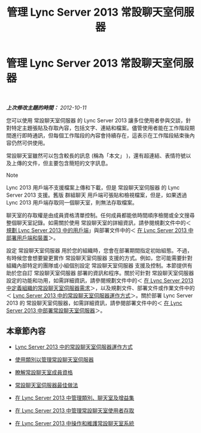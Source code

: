 ﻿---
title: 管理 Lync Server 2013 常設聊天室伺服器
TOCTitle: 管理 Lync Server 2013 常設聊天室伺服器
ms:assetid: 82befdc6-5d32-45f1-bfd7-aaedffed1ab8
ms:mtpsurl: https://technet.microsoft.com/zh-tw/library/Gg398657(v=OCS.15)
ms:contentKeyID: 49291509
ms.date: 08/10/2015
mtps_version: v=OCS.15
ms.translationtype: HT
---

# 管理 Lync Server 2013 常設聊天室伺服器

 

_**上次修改主題的時間：** 2012-10-11_

您可以使用 常設聊天室伺服器 的 Lync Server 2013 讓多位使用者參與交談，針對特定主題張貼及存取內容，包括文字、連結和檔案。儘管使用者能在工作階段期間進行即時通訊，但每個工作階段的內容會持續存在，這表示在工作階段結束後內容仍然可供使用。

常設聊天室雖然可以包含較長的訊息 (稱為「本文」 )，還有超連結、表情符號以及上傳的文件，但主要包含簡短的文字訊息。

> [!NOTE]  
> Lync 2013 用戶端不支援檔案上傳和下載，但是 常設聊天室伺服器 的 Lync Server 2013 支援。舊版 群組聊天 用戶端可張貼和檢視檔案，但是，如果透過 Lync 2013 用戶端存取同一個聊天室，則無法存取檔案。



聊天室的存取權是由成員資格清單控制。任何成員都能依時間順序檢閱或全文搜尋整個聊天室記錄。如需關於使用 常設聊天室的詳細資訊，請參閱規劃文件中的＜ [規劃 Lync Server 2013 中的用戶端](lync-server-2013-planning-for-clients.md)」與部署文件中的＜ [在 Lync Server 2013 中部署用戶端和裝置](lync-server-2013-deploying-clients-and-devices.md)＞。

設定 常設聊天室伺服器 用於您的組織時，您會在部署期間指定初始組態。不過，有時候您會想要變更實作 常設聊天室伺服器 支援的方式。例如，您可能需要針對組織內部特定的團隊或小組個別設定 常設聊天室伺服器 支援及控制。本節提供有助於您自訂 常設聊天室伺服器 部署的資訊和程序。關於可針對 常設聊天室伺服器 設定的功能和功用，如需詳細資訊，請參閱規劃文件中的＜ [在 Lync Server 2013 中定義組織的常設聊天室伺服器需求](lync-server-2013-defining-your-requirements-for-persistent-chat-server.md)＞，以及規劃文件、部署文件或作業文件中的＜ [Lync Server 2013 中的常設聊天室伺服器運作方式](lync-server-2013-how-persistent-chat-server-works.md)＞。關於部署 Lync Server 2013 的 常設聊天室伺服器，如需詳細資訊，請參閱部署文件中的＜ [在 Lync Server 2013 中部署常設聊天室伺服器](lync-server-2013-deploying-persistent-chat-server.md)＞。

## 本章節內容

  - [Lync Server 2013 中的常設聊天室伺服器運作方式](lync-server-2013-how-persistent-chat-server-works.md)

  - [使用類別以管理常設聊天室伺服器](using-categories-to-administer-persistent-chat-server.md)

  - [瞭解常設聊天室成員資格](understanding-persistent-chat-membership.md)

  - [常設聊天室伺服器最佳做法](persistent-chat-server-best-practices.md)

  - [在 Lync Server 2013 中管理類別、聊天室及增益集](lync-server-2013-managing-categories-rooms-and-add-ins.md)

  - [在 Lync Server 2013 中管理常設聊天室使用者存取](lync-server-2013-managing-persistent-chat-user-access.md)

  - [在 Lync Server 2013 中操作和維護常設聊天室系統](lync-server-2013-operating-and-maintaining-the-persistent-chat-system.md)

